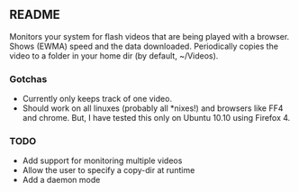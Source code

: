 README
------

Monitors your system for flash videos that are being played with a browser.
Shows (EWMA) speed and the data downloaded. Periodically copies the video to a
folder in your home dir (by default, ~/Videos).

### Gotchas
+   Currently only keeps track of one video.
+   Should work on all linuxes (probably all *nixes!) and browsers like FF4 and
    chrome. But, I have tested this only on Ubuntu 10.10 using Firefox 4.

### TODO
+   Add support for monitoring multiple videos
+   Allow the user to specify a copy-dir at runtime
+   Add a daemon mode
